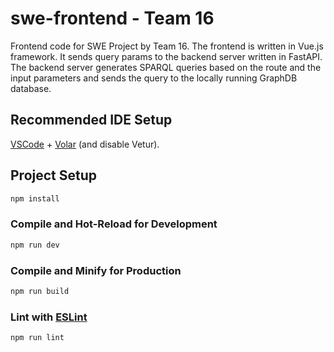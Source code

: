 # swe-frontend - Team 16

Frontend code for SWE Project by Team 16. The frontend is written in Vue.js framework. It sends query params to the backend server written in FastAPI. The backend server generates SPARQL queries based on the route and the input parameters and sends the query to the locally running GraphDB database.

## Recommended IDE Setup

[VSCode](https://code.visualstudio.com/) + [Volar](https://marketplace.visualstudio.com/items?itemName=Vue.volar) (and disable Vetur).


## Project Setup

```sh
npm install
```

### Compile and Hot-Reload for Development

```sh
npm run dev
```

### Compile and Minify for Production

```sh
npm run build
```

### Lint with [ESLint](https://eslint.org/)

```sh
npm run lint
```
